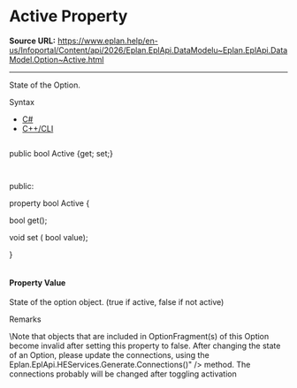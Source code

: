 # Active Property

**Source URL:** https://www.eplan.help/en-us/Infoportal/Content/api/2026/Eplan.EplApi.DataModelu~Eplan.EplApi.DataModel.Option~Active.html

---

State of the Option.

Syntax

- [C#](#i-syntax-CS)
- [C++/CLI](#i-syntax-CPP2005)

```
```
public bool Active {get; set;}
```
```

```
```
public:

property bool Active {

   bool get();

   void set (    bool value);

}
```
```

#### Property Value

State of the option object. (true if active, false if not active)

Remarks

\Note that objects that are included in OptionFragment(s) of this Option become invalid after setting this property to false. After changing the state of an Option, please update the connections, using the Eplan.EplApi.HEServices.Generate.Connections()" /> method. The connections probably will be changed after toggling activation
